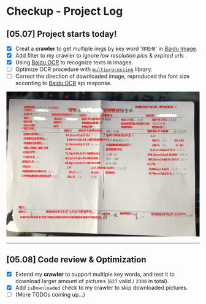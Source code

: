 # Checkup - Project Log

## [05.07] Project starts today!
 - [x] Creat a __crawler__ to get multiple imgs by key word '`体检单`' in [Baidu Image](https://image.baidu.com/).
 - [x] Add filter to my crawler to ignore _low resolution pics_ & _expired urls_ .
 - [x] Using [Baidu OCR](https://ai.baidu.com/) to recognize texts in images.
 - [ ] Optimize OCR procedure with [`multiprocessing`](https://docs.python.org/3.6/library/multiprocessing.html) library.
 - [ ] Correct the direction of downloaded image, reproduced the font size according to [Baidu OCR](https://ai.baidu.com/) api response.

 ![achv-0507](./achv/achv-0507.png)

---

## [05.08] Code review & Optimization
 - [x] Extend my __crawler__ to support multiple key words, and test it to download larger amount of pictures (`627` valid / `2300` in total).
 - [x] Add `isDownloaded` check to my crawler to skip downloaded pictures.
 - [ ] (More TODOs coming up...)

